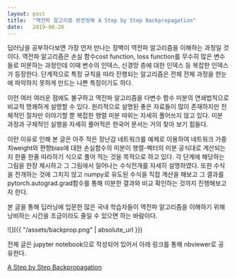 ```yaml
---
layout: post
title:  "역전파 알고리즘 완전정복 A Step by Step Backpropagation"
date:   2019-06-26
---
```


딥러닝을 공부하다보면 가장 먼저 만나는 장벽이 역전파 알고리즘을 이해하는 과정일 것이다. 역전파 알고리즘은 손실 함수cost function, loss function를 무수히 많은 변수들로 미분하는 과정인데 이때 변수의 인덱스, 신경망 층에 대한 인덱스 등 복잡한 인덱스가 등장한다. 단계적으로 특정 규칙을 따라 진행되는 알고리즘은 전체 전체 과정을 한눈에 파악하지 못하게 만드는 나쁜 특징이기도 하다. 

이런 여러 여러운 점에도 불구하고 역전파 알고리즘을 다변수 함수 미분의 연쇄법칙으로 비교적 명쾌하게 설명할 수 있다. 원리적으로 설명된 좋은 자료들이 많이 존재하지만 전체적인 절차만 이야기할 뿐 복잡한 행렬 미분 따위는 자세히 풀어쓰지 않고 있다. 미분 과정과 구체적인 실행을 자세히 풀어적은 한국어 문서는 거의 찾아 보기 힘들다.

이런 이유로 인해 본 글은 아주 작은 장난감 네트워크를 예제로 이용하여 네트워크 가중치weight와 편향bias에 대한 손실함수의 미분이 행렬-벡터의 미분 공식대로 계산되는지 한줄 한줄 따라하기 식으로 풀어 적는 것을 목적으로 하고 있다. 각 단계에 해당하는 그림을 한장 제시하고 그 그림에서 일어나는 수식전개를 자세히 설명하였다. 또한 수식을 전개하는 것에 그치지 않고 numpy로 유도된 수식을 직접 계산을 해보고 그 결과를 pytorch.autograd.grad함수를 통해 미분한 결과와 비교 확인하는 것까지 진행해보고자 한다.

본 글을 통해 딥러닝에 입문한 많은 국내 학습자들이 역전파 알고리즘을 이해하기 위해 낭비하는 시간을 조금이라도 줄일 수 있으면 하는 바람이다.

![]({{ "/assets/backprop.png" | absolute_url }})
 
전체 글은 jupyter notebook으로 작성되어 있어서 아래 링크를 통해 nbviewer로 공유한다.

[A Step by Step Backpropagation][backprop]

[backprop]: https://nbviewer.jupyter.org/github/metamath1/ml-simple-works/blob/master/BP/bp.ipynb
